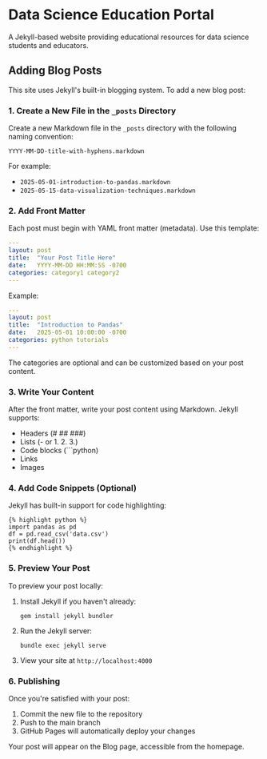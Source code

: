 # Data Science Education Portal

A Jekyll-based website providing educational resources for data science students and educators.

## Adding Blog Posts

This site uses Jekyll's built-in blogging system. To add a new blog post:

### 1. Create a New File in the `_posts` Directory

Create a new Markdown file in the `_posts` directory with the following naming convention:

```
YYYY-MM-DD-title-with-hyphens.markdown
```

For example:
- `2025-05-01-introduction-to-pandas.markdown`
- `2025-05-15-data-visualization-techniques.markdown`

### 2. Add Front Matter

Each post must begin with YAML front matter (metadata). Use this template:

```yaml
---
layout: post
title:  "Your Post Title Here"
date:   YYYY-MM-DD HH:MM:SS -0700
categories: category1 category2
---
```

Example:
```yaml
---
layout: post
title:  "Introduction to Pandas"
date:   2025-05-01 10:00:00 -0700
categories: python tutorials
---
```

The categories are optional and can be customized based on your post content.

### 3. Write Your Content

After the front matter, write your post content using Markdown. Jekyll supports:

- Headers (# ## ###)
- Lists (- or 1. 2. 3.)
- Code blocks (```python)
- Links
- Images

### 4. Add Code Snippets (Optional)

Jekyll has built-in support for code highlighting:

```
{% highlight python %}
import pandas as pd
df = pd.read_csv('data.csv')
print(df.head())
{% endhighlight %}
```

### 5. Preview Your Post

To preview your post locally:

1. Install Jekyll if you haven't already:
   ```
   gem install jekyll bundler
   ```

2. Run the Jekyll server:
   ```
   bundle exec jekyll serve
   ```

3. View your site at `http://localhost:4000`

### 6. Publishing

Once you're satisfied with your post:

1. Commit the new file to the repository
2. Push to the main branch
3. GitHub Pages will automatically deploy your changes

Your post will appear on the Blog page, accessible from the homepage.
